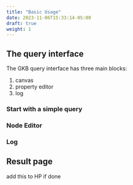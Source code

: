 ```yaml
---
title: "Basic Usage"
date: 2023-11-06T15:33:14-05:00
draft: true
weight: 1
---
```


## The query interface
The GKB query interface has three main blocks:
1. canvas
2. property editor
3. log
### Start with a simple query

### Node Editor

### Log

## Result page


add this to HP if done<!-- or [this tutorial article]( {{<relref "/documentation/tutorial">}} ). -->